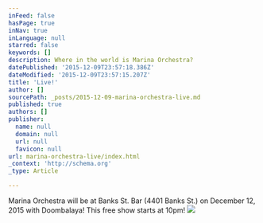 ```yaml
---
inFeed: false
hasPage: true
inNav: true
inLanguage: null
starred: false
keywords: []
description: Where in the world is Marina Orchestra?
datePublished: '2015-12-09T23:57:18.386Z'
dateModified: '2015-12-09T23:57:15.207Z'
title: 'Live!'
author: []
sourcePath: _posts/2015-12-09-marina-orchestra-live.md
published: true
authors: []
publisher:
  name: null
  domain: null
  url: null
  favicon: null
url: marina-orchestra-live/index.html
_context: 'http://schema.org'
_type: Article

---
```

Marina Orchestra will be at Banks St. Bar (4401 Banks St.) on December 12, 2015 with Doombalaya! This free show starts at 10pm!
![](https://the-grid-user-content.s3-us-west-2.amazonaws.com/0c4b2658-4155-4b1a-b453-caec74a4dd1f.jpg)
